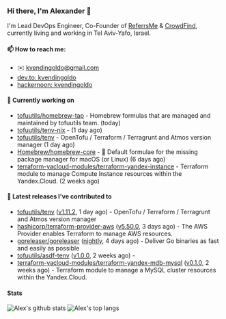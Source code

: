 ### Hi there, I'm Alexander 👋

I'm Lead DevOps Engineer, Co-Founder of [ReferrsMe](https://referrs.me/) & [CrowdFind](https://crowdfind.ai/), currently living and working in Tel Aviv-Yafo, Israel.

#### 📫 How to reach me:

- ✉️ kvendingoldo@gmail.com
- [dev.to: kvendingoldo](https://dev.to/kvendingoldo)
- [hackernoon: kvendingoldo](https://hackernoon.com/u/kvendingoldo)

#### 👷 Currently working on


- [tofuutils/homebrew-tap](https://github.com/tofuutils/homebrew-tap) - Homebrew formulas that are managed and maintained by tofuutils team. (today)
- [tofuutils/tenv-nix](https://github.com/tofuutils/tenv-nix) -  (1 day ago)
- [tofuutils/tenv](https://github.com/tofuutils/tenv) - OpenTofu / Terraform / Terragrunt and Atmos version manager (1 day ago)
- [Homebrew/homebrew-core](https://github.com/Homebrew/homebrew-core) - 🍻 Default formulae for the missing package manager for macOS (or Linux) (6 days ago)
- [terraform-yacloud-modules/terraform-yandex-instance](https://github.com/terraform-yacloud-modules/terraform-yandex-instance) - Terraform module to manage Compute Instance resources within the Yandex.Cloud. (2 weeks ago)

#### 🔭 Latest releases I've contributed to

- [tofuutils/tenv](https://github.com/tofuutils/tenv) ([v1.11.2](https://github.com/tofuutils/tenv/releases/tag/v1.11.2), 1 day ago) - OpenTofu / Terraform / Terragrunt and Atmos version manager
- [hashicorp/terraform-provider-aws](https://github.com/hashicorp/terraform-provider-aws) ([v5.50.0](https://github.com/hashicorp/terraform-provider-aws/releases/tag/v5.50.0), 3 days ago) - The AWS Provider enables Terraform to manage AWS resources.
- [goreleaser/goreleaser](https://github.com/goreleaser/goreleaser) ([nightly](https://github.com/goreleaser/goreleaser/releases/tag/nightly), 4 days ago) - Deliver Go binaries as fast and easily as possible
- [tofuutils/asdf-tenv](https://github.com/tofuutils/asdf-tenv) ([v1.0.0](https://github.com/tofuutils/asdf-tenv/releases/tag/v1.0.0), 2 weeks ago) - 
- [terraform-yacloud-modules/terraform-yandex-mdb-mysql](https://github.com/terraform-yacloud-modules/terraform-yandex-mdb-mysql) ([v0.1.0](https://github.com/terraform-yacloud-modules/terraform-yandex-mdb-mysql/releases/tag/v0.1.0), 2 weeks ago) - Terraform module to manage a MySQL cluster resources within the Yandex.Cloud.

#### Stats

![Alex's github stats](https://github-readme-stats.vercel.app/api?username=kvendingoldo&show_icons=true&theme=default&disable_animations=true&count_private=true&hide_rank=true&include_all_commits=true&custom_title=GitHub%20Stats&line_height=20)
![Alex's top langs](https://github-readme-stats.vercel.app/api/top-langs/?username=kvendingoldo&hide=tex,html,hcl,css,jupyter%20notebook&layout=compact)
